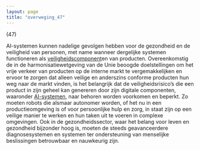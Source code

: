 ```yaml
---
layout: page
title: "overweging_47"
---
```


(47)

AI-systemen kunnen nadelige gevolgen hebben voor de gezondheid en de veiligheid van personen, met name wanneer dergelijke systemen functioneren als [veiligheidscomponent](a3.md#^veiligheidscomponent)en van producten. Overeenkomstig de in de harmonisatiewetgeving van de Unie beoogde doelstellingen om het vrije verkeer van producten op de interne markt te vergemakkelijken en ervoor te zorgen dat alleen veilige en anderszins conforme producten hun weg naar de markt vinden, is het belangrijk dat de veiligheidsrisico’s die een product in zijn geheel kan genereren door zijn digitale componenten, waaronder [AI-systemen](a3.md#^ai-systeem), naar behoren worden voorkomen en beperkt. Zo moeten robots die alsmaar autonomer worden, of het nu in een productieomgeving is of voor persoonlijke hulp en zorg, in staat zijn op een veilige manier te werken en hun taken uit te voeren in complexe omgevingen. Ook in de gezondheidssector, waar het belang voor leven en gezondheid bijzonder hoog is, moeten de steeds geavanceerdere diagnosesystemen en systemen ter ondersteuning van menselijke beslissingen betrouwbaar en nauwkeurig zijn.
